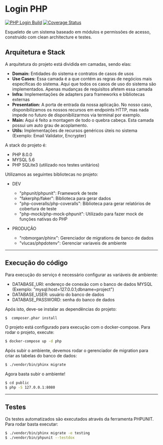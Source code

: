 # Login PHP

[![PHP Login Build](https://github.com/tota1099/php-login/actions/workflows/php.yml/badge.svg)](https://github.com/tota1099/php-login/actions/workflows/php.yml)
[![Coverage Status](https://coveralls.io/repos/github/tota1099/php-login/badge.svg?branch=main)](https://coveralls.io/github/tota1099/php-login?branch=main)

Esqueleto de um sistema baseado em módulos e permissões de acesso, construido com clean architecture e testes.

## Arquitetura e Stack

A arquitetura do projeto está dividida em camadas, sendo elas: 

- **Domain:** Entidades do sistema e contratos de casos de usos
- **Use Cases:** Essa camada é a que contém as regras de negócios mais específicas do sistema. Aqui que todos os casos de uso do sistema são implementados. Apenas mudanças de requisitos afetem essa camada
- **Infra:** Implementações de adapters para frameworks e bibliotecas externas
- **Presentation:** A porta de entrada da nossa aplicação. No nosso caso, disponibilizamos os nossos recursos em endpoints HTTP, mas nada impede no futuro de disponibilizarmos via terminal por exemplo.
- **Main:** Aqui é feito a montagem de todo o quebra cabeça. Esta camada possui um auto grau de acoplamento.
- **Utils:** Implementações de recursos genéricos úteis no sistema (Exemplo: Email Validator, Encrypter)

A stack do projeto é:

- PHP 8.0.0
- MYSQL 5.6
- PHP SQLite3 (utilizado nos testes unitários)

Utilizamos as seguintes bibliotecas no projeto:

* DEV
  * "phpunit/phpunit": Framework de teste
  * "fakerphp/faker": Biblioteca para gerar dados
  * "php-coveralls/php-coveralls": Biblioteca para gerar relatórios de cobertura de teste
  * "php-mock/php-mock-phpunit": Utilizado para fazer mock de funções nativas do PHP

* PRODUÇÃO
  * "robmorgan/phinx": Gerenciador de migrations de banco de dados
  * "vlucas/phpdotenv": Gerenciar variaveis de ambiente
- - - -

## Execução do código

Para execução do serviço é necessário configurar as variáveis de ambiente:

* DATABASE_URI: endereço de conexão com o banco de dados MYSQL (Exemplo: "mysql:host=127.0.0.1;dbname=project")
* DATABASE_USER: usuário do banco de dados
* DATABASE_PASSWORD: senha do banco de dados 

Após isto, deve-se instalar as dependências do projeto:

```bash
$  composer.phar install
```

O projeto está configurado para execução com o docker-compose. Para rodar o projeto, execute:

```bash
$ docker-compose up -d php
```

Após subir o ambiente, devemos rodar o gerenciador de migration para criar as tabelas do banco de dados:

```bash
$ ./vendor/bin/phinx migrate
```

Agora basta subir o ambiente!

```bash
$ cd public
$ php -S 127.0.0.1:8080
```

- - - -
## Testes

Os testes automatizados são executados através da ferramenta PHPUNIT. Para rodar basta executar:

```bash
$ ./vendor/bin/phinx migrate -e testing
$ ./vendor/bin/phpunit --testdox
```
